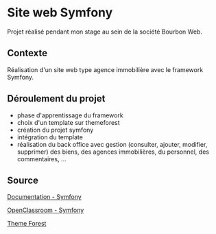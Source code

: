 # Site web Symfony

Projet réalisé pendant mon stage au sein de la société Bourbon Web.

## Contexte

Réalisation d'un site web type agence immobilière avec le framework Symfony.

## Déroulement du projet

- phase d'apprentissage du framework
- choix d'un template sur themeforest
- création du projet symfony
- intégration du template
- réalisation du back office avec gestion (consulter, ajouter, modifier, supprimer) des biens, des agences immobilières, du personnel, des commentaires, ...

## Source
[Documentation - Symfony](https://symfony.com/doc/current/index.html#gsc.tab=0)

[OpenClassroom - Symfony](https://openclassrooms.com/fr/courses/3619856-developpez-votre-site-web-avec-le-framework-symfony)

[Theme Forest](https://themeforest.net/)
